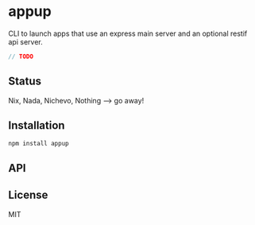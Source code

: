 # appup

CLI to launch apps that use an express main server and an optional restif api server.

```js
// TODO
```

## Status

Nix, Nada, Nichevo, Nothing --> go away!
## Installation

    npm install appup

## API


## License

MIT

